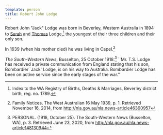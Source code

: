 ```yaml
---
template: person
title: Robert John Lodge
---
```


Robert John "Jack" Lodge was born in Beverley, Western Australia in 1894
to [Sarah](./sarah-constance-leake.html) and [Thomas](./thomas-soutter-lodge.html) Lodge,[^JackLodgeBirthCert]
the youngest of their three children and their only son.

In 1939 (when his mother died) he was living in Capel.[^SCLdeathNotice]

*The South-Western News*, Busselton, 25 October 1918:[^SouthWestern1918]
``Mr. T.S. Lodge has received a private communication from England
stating that his son, Bombardier `Jack' Lodge, is on his way to Australia.
Bombardier Lodge has been on active service since the early stages of the war.''

[^SCLdeathNotice]:
	Family Notices. The West Australian 16 May 1939, p. 1. Retrieved November 16, 2014, from http://nla.gov.au/nla.news-article46390957

[^JackLodgeBirthCert]:
	Index to the WA Registry of Births, Deaths & Marriages, Beverley district birth, reg. no. 1789.

[^SouthWestern1918]:
	PERSONAL. (1918, October 25). The South-Western News (Busselton, WA), p. 3.
	Retrieved June 23, 2020, from http://nla.gov.au/nla.news-article148130944
